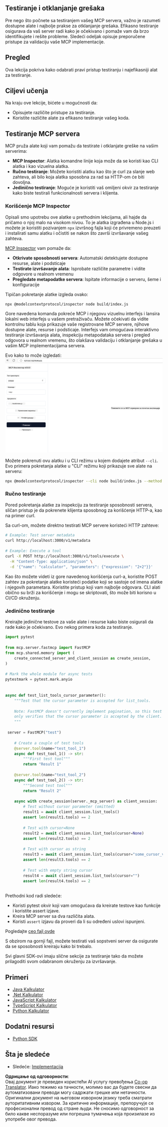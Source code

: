 <!--
CO_OP_TRANSLATOR_METADATA:
{
  "original_hash": "717f34718a773f6cf52d8445e40a96bf",
  "translation_date": "2025-05-17T12:48:23+00:00",
  "source_file": "03-GettingStarted/07-testing/README.md",
  "language_code": "sr"
}
-->
## Testiranje i otklanjanje grešaka

Pre nego što počnete sa testiranjem vašeg MCP servera, važno je razumeti dostupne alate i najbolje prakse za otklanjanje grešaka. Efikasno testiranje osigurava da vaš server radi kako je očekivano i pomaže vam da brzo identifikujete i rešite probleme. Sledeći odeljak opisuje preporučene pristupe za validaciju vaše MCP implementacije.

## Pregled

Ova lekcija pokriva kako odabrati pravi pristup testiranju i najefikasniji alat za testiranje.

## Ciljevi učenja

Na kraju ove lekcije, bićete u mogućnosti da:

- Opisujete različite pristupe za testiranje.
- Koristite različite alate za efikasno testiranje vašeg koda.

## Testiranje MCP servera

MCP pruža alate koji vam pomažu da testirate i otklanjate greške na vašim serverima:

- **MCP Inspector**: Alatka komandne linije koja može da se koristi kao CLI alatka i kao vizuelna alatka.
- **Ručno testiranje**: Možete koristiti alatku kao što je curl za slanje web zahteva, ali bilo koja alatka sposobna za rad sa HTTP-om će biti dovoljna.
- **Jedinično testiranje**: Moguće je koristiti vaš omiljeni okvir za testiranje kako biste testirali funkcionalnosti servera i klijenta.

### Korišćenje MCP Inspector

Opisali smo upotrebu ove alatke u prethodnim lekcijama, ali hajde da pričamo o njoj malo na visokom nivou. To je alatka izgrađena u Node.js i možete je koristiti pozivanjem `npx` izvršnog fajla koji će privremeno preuzeti i instalirati samu alatku i očistiti se nakon što završi izvršavanje vašeg zahteva.

[MCP Inspector](https://github.com/modelcontextprotocol/inspector) vam pomaže da:

- **Otkrivate sposobnosti servera**: Automatski detektujete dostupne resurse, alate i podsticaje
- **Testirate izvršavanje alata**: Isprobate različite parametre i vidite odgovore u realnom vremenu
- **Pregledate metapodatke servera**: Ispitate informacije o serveru, šeme i konfiguracije

Tipičan pokretanje alatke izgleda ovako:

```bash
npx @modelcontextprotocol/inspector node build/index.js
```

Gore navedena komanda pokreće MCP i njegovu vizuelnu interfejs i lansira lokalni web interfejs u vašem pretraživaču. Možete očekivati da vidite kontrolnu tablu koja prikazuje vaše registrovane MCP servere, njihove dostupne alate, resurse i podsticaje. Interfejs vam omogućava interaktivno testiranje izvršavanja alata, inspekciju metapodataka servera i pregled odgovora u realnom vremenu, što olakšava validaciju i otklanjanje grešaka u vašim MCP implementacijama servera.

Evo kako to može izgledati: ![Inspector](../../../../translated_images/connect.e0d648e6ecb359d05b60bba83261a6e6e73feb05290c47543a9994ca02e78886.sr.png)

Možete pokrenuti ovu alatku i u CLI režimu u kojem dodajete atribut `--cli`. Evo primera pokretanja alatke u "CLI" režimu koji prikazuje sve alate na serveru:

```sh
npx @modelcontextprotocol/inspector --cli node build/index.js --method tools/list
```

### Ručno testiranje

Pored pokretanja alatke za inspekciju za testiranje sposobnosti servera, sličan pristup je da pokrenete klijenta sposobnog za korišćenje HTTP-a, kao na primer curl.

Sa curl-om, možete direktno testirati MCP servere koristeći HTTP zahteve:

```bash
# Example: Test server metadata
curl http://localhost:3000/v1/metadata

# Example: Execute a tool
curl -X POST http://localhost:3000/v1/tools/execute \
  -H "Content-Type: application/json" \
  -d '{"name": "calculator", "parameters": {"expression": "2+2"}}'
```

Kao što možete videti iz gore navedenog korišćenja curl-a, koristite POST zahtev za pokretanje alatke koristeći podatke koji se sastoje od imena alatke i njegovih parametara. Koristite pristup koji vam najbolje odgovara. CLI alati obično su brži za korišćenje i mogu se skriptovati, što može biti korisno u CI/CD okruženju.

### Jedinično testiranje

Kreirajte jedinične testove za vaše alate i resurse kako biste osigurali da rade kako je očekivano. Evo nekog primera koda za testiranje.

```python
import pytest

from mcp.server.fastmcp import FastMCP
from mcp.shared.memory import (
    create_connected_server_and_client_session as create_session,
)

# Mark the whole module for async tests
pytestmark = pytest.mark.anyio


async def test_list_tools_cursor_parameter():
    """Test that the cursor parameter is accepted for list_tools.

    Note: FastMCP doesn't currently implement pagination, so this test
    only verifies that the cursor parameter is accepted by the client.
    """

 server = FastMCP("test")

    # Create a couple of test tools
    @server.tool(name="test_tool_1")
    async def test_tool_1() -> str:
        """First test tool"""
        return "Result 1"

    @server.tool(name="test_tool_2")
    async def test_tool_2() -> str:
        """Second test tool"""
        return "Result 2"

    async with create_session(server._mcp_server) as client_session:
        # Test without cursor parameter (omitted)
        result1 = await client_session.list_tools()
        assert len(result1.tools) == 2

        # Test with cursor=None
        result2 = await client_session.list_tools(cursor=None)
        assert len(result2.tools) == 2

        # Test with cursor as string
        result3 = await client_session.list_tools(cursor="some_cursor_value")
        assert len(result3.tools) == 2

        # Test with empty string cursor
        result4 = await client_session.list_tools(cursor="")
        assert len(result4.tools) == 2
    
```

Prethodni kod radi sledeće:

- Koristi pytest okvir koji vam omogućava da kreirate testove kao funkcije i koristite assert izjave.
- Kreira MCP server sa dva različita alata.
- Koristi `assert` izjavu da proveri da li su određeni uslovi ispunjeni.

Pogledajte [ceo fajl ovde](https://github.com/modelcontextprotocol/python-sdk/blob/main/tests/client/test_list_methods_cursor.py)

S obzirom na gornji fajl, možete testirati vaš sopstveni server da osigurate da se sposobnosti kreiraju kako bi trebalo.

Svi glavni SDK-ovi imaju slične sekcije za testiranje tako da možete prilagoditi svom odabranom okruženju za izvršavanje.

## Primeri

- [Java Kalkulator](../samples/java/calculator/README.md)
- [.Net Kalkulator](../../../../03-GettingStarted/samples/csharp)
- [JavaScript Kalkulator](../samples/javascript/README.md)
- [TypeScript Kalkulator](../samples/typescript/README.md)
- [Python Kalkulator](../../../../03-GettingStarted/samples/python)

## Dodatni resursi

- [Python SDK](https://github.com/modelcontextprotocol/python-sdk)

## Šta je sledeće

- Sledeće: [Implementacija](/03-GettingStarted/08-deployment/README.md)

**Одрицање од одговорности**:  
Овај документ је преведен користећи AI услугу превођења [Co-op Translator](https://github.com/Azure/co-op-translator). Иако тежимо ка тачности, молимо вас да будете свесни да аутоматизовани преводи могу садржати грешке или нетачности. Оригинални документ на његовом изворном језику треба сматрати ауторитативним извором. За критичне информације, препоручује се професионални превод од стране људи. Не сносимо одговорност за било какве неспоразуме или погрешна тумачења која произилазе из употребе овог превода.